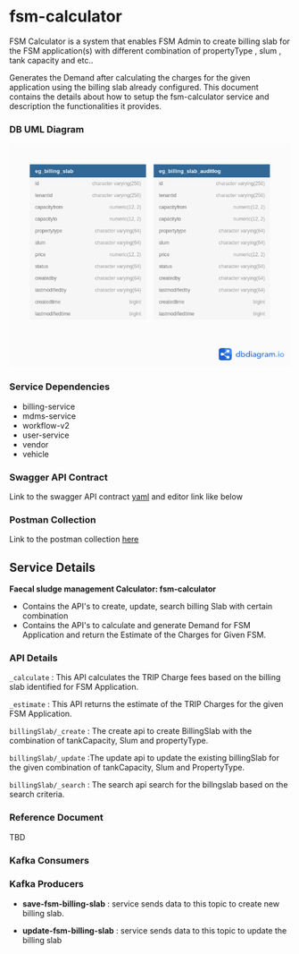 # fsm-calculator

FSM Calculator is a system that enables FSM Admin to create billing slab for the FSM application(s) with different combination of propertyType , slum , tank capacity and etc..

Generates the Demand after calculating the charges for the given application using the billing slab already configured. This document contains the details about how to setup the fsm-calculator service and description the functionalities it provides.   

### DB UML Diagram

![DB UML](./images/fsm-calculator.png)

### Service Dependencies

- billing-service
- mdms-service
- workflow-v2
- user-service
- vendor
- vehicle


### Swagger API Contract

Link to the swagger API contract [yaml](https://raw.githubusercontent.com/egovernments/municipal-services/master/docs/fsm/Fsm_Apply_Contract.yaml) and editor link like below


### Postman Collection
Link to the postman collection [here](https://www.getpostman.com/collections/8b9eb951a810486f41a4)


## Service Details

**Faecal sludge management Calculator: fsm-calculator**

- Contains the API's to create, update, search billing Slab with certain combination
- Contains the API's to calculate and generate Demand for FSM Application and return the Estimate of the Charges for Given FSM.



### API Details

`_calculate` : This API calculates the TRIP Charge fees based on the billing slab identified for FSM Application.

`_estimate` : This API returns the estimate of the TRIP Charges for the given FSM Application.

`billingSlab/_create` : The create api to create BillingSlab with the combination of tankCapacity, Slum and propertyType.

`billingSlab/_update`  :The update api to update the existing billingSlab for the given combination of tankCapacity, Slum and PropertyType.

`billingSlab/_search` : The search api search for the billngslab based on the search criteria.


### Reference Document
TBD


### Kafka Consumers


### Kafka Producers
- **save-fsm-billing-slab** : service sends data to this topic to create new billing slab.


- **update-fsm-billing-slab** : service sends data to this topic to update the billing slab
